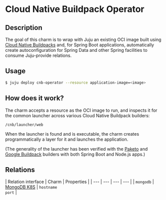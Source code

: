 # Cloud Native Buildpack Operator

## Description

The goal of this charm is to wrap with Juju an existing OCI image built using [Cloud Native Buildpacks](https://buildpacks.io) and, for Spring Boot applications, automatically create autoconfiguration for Spring Data and other Spring facilities to consume Juju-provide relations.

## Usage

```sh
$ juju deploy cnb-operator --resource application-image=<image> 
```

## How does it work?

The charm accepts a resource as the OCI image to run, and inspects it for the common launcher across various Cloud Native Buildpack builders:

```
/cnb/launcher/web
```

When the launcher is found and is executable, the charm creates programmatically a layer for it and launches the application.

(The generality of the launcher has been verified with the [Paketo](https://paketo.io/) and [Google Buildpack](https://github.com/GoogleCloudPlatform/buildpacks) builders with both Spring Boot and Node.js apps.)

## Relations

| Relation interface | Charm | Properties |
| --- | --- | --- | --- |
| `mongodb` | [MongoDB K8S](https://charmhub.io/mongodb-k8s) | `hostname` <br/> `port` |



<!-- * [Spring Data MongoDB](https://spring.io/projects/spring-data-mongodb): if you add a `mongodb` relation between a deployment of this charm and a deployment of the [MongoDB K8S](https://charmhub.io/mongodb-k8s) charm, the `SPRING_DATA_MONGODB_HOST` and `SPRING_DATA_MONGODB_PORT` environment variables will be automatically set for your application.

  **Note:** You will need to specify the MongoDB database yourself (e.g., via the `SPRING_DATA_MONGODB_HOST` environment variable), as the `mongodb` relation does not carry that piece of information. [^1]

[^1] Truly, `juju add relation --config` cannot be here a day too soon :-) -->